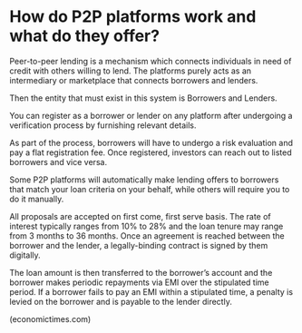 # How do P2P platforms work and what do they offer?

Peer-to-peer lending is a mechanism which connects individuals in need of credit with others willing to lend. The platforms purely acts as an intermediary or marketplace that connects borrowers and lenders. 

Then the entity that must exist in this system is Borrowers and Lenders.


You can register as a borrower or lender on any platform after undergoing a verification process by furnishing relevant details. 

As part of the process, borrowers will have to undergo a risk evaluation and pay a flat registration fee. Once registered, investors can reach out to listed borrowers and vice versa. 

Some P2P platforms will automatically make lending offers to borrowers that match your loan criteria on your behalf, while others will require you to do it manually.

All proposals are accepted on first come, first serve basis. The rate of interest typically ranges from 10% to 28% and the loan tenure may range from 3 months to 36 months. Once an agreement is reached between the borrower and the lender, a legally-binding contract is signed by them digitally. 


The loan amount is then transferred to the borrower’s account and the borrower makes periodic repayments via EMI over the stipulated time period. If a borrower fails to pay an EMI within a stipulated time, a penalty is levied on the borrower and is payable to the lender directly.


(economictimes.com)